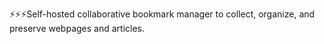 ⚡️⚡️⚡️Self-hosted collaborative bookmark manager to collect, organize, and preserve webpages and articles.
